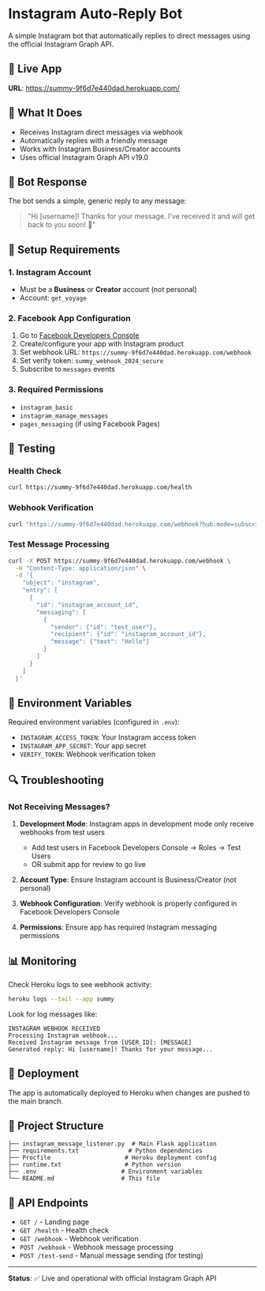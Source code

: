 # Instagram Auto-Reply Bot

A simple Instagram bot that automatically replies to direct messages using the official Instagram Graph API.

## 🚀 Live App

**URL**: https://summy-9f6d7e440dad.herokuapp.com/

## 📱 What It Does

- Receives Instagram direct messages via webhook
- Automatically replies with a friendly message
- Works with Instagram Business/Creator accounts
- Uses official Instagram Graph API v19.0

## 🤖 Bot Response

The bot sends a simple, generic reply to any message:

> "Hi [username]! Thanks for your message. I've received it and will get back to you soon! 🤖"

## 🔧 Setup Requirements

### 1. Instagram Account
- Must be a **Business** or **Creator** account (not personal)
- Account: `get_voyage`

### 2. Facebook App Configuration
1. Go to [Facebook Developers Console](https://developers.facebook.com/)
2. Create/configure your app with Instagram product
3. Set webhook URL: `https://summy-9f6d7e440dad.herokuapp.com/webhook`
4. Set verify token: `summy_webhook_2024_secure`
5. Subscribe to `messages` events

### 3. Required Permissions
- `instagram_basic`
- `instagram_manage_messages`
- `pages_messaging` (if using Facebook Pages)

## 🧪 Testing

### Health Check
```bash
curl https://summy-9f6d7e440dad.herokuapp.com/health
```

### Webhook Verification
```bash
curl "https://summy-9f6d7e440dad.herokuapp.com/webhook?hub.mode=subscribe&hub.verify_token=summy_webhook_2024_secure&hub.challenge=test"
```

### Test Message Processing
```bash
curl -X POST https://summy-9f6d7e440dad.herokuapp.com/webhook \
  -H "Content-Type: application/json" \
  -d '{
    "object": "instagram",
    "entry": [
      {
        "id": "instagram_account_id",
        "messaging": [
          {
            "sender": {"id": "test_user"},
            "recipient": {"id": "instagram_account_id"},
            "message": {"text": "Hello"}
          }
        ]
      }
    ]
  }'
```

## 📝 Environment Variables

Required environment variables (configured in `.env`):
- `INSTAGRAM_ACCESS_TOKEN`: Your Instagram access token
- `INSTAGRAM_APP_SECRET`: Your app secret
- `VERIFY_TOKEN`: Webhook verification token

## 🔍 Troubleshooting

### Not Receiving Messages?

1. **Development Mode**: Instagram apps in development mode only receive webhooks from test users
   - Add test users in Facebook Developers Console → Roles → Test Users
   - OR submit app for review to go live

2. **Account Type**: Ensure Instagram account is Business/Creator (not personal)

3. **Webhook Configuration**: Verify webhook is properly configured in Facebook Developers Console

4. **Permissions**: Ensure app has required Instagram messaging permissions

## 📊 Monitoring

Check Heroku logs to see webhook activity:
```bash
heroku logs --tail --app summy
```

Look for log messages like:
```
INSTAGRAM WEBHOOK RECEIVED
Processing Instagram webhook...
Received Instagram message from [USER_ID]: [MESSAGE]
Generated reply: Hi [username]! Thanks for your message...
```

## 🚀 Deployment

The app is automatically deployed to Heroku when changes are pushed to the main branch.

## 📁 Project Structure

```
├── instagram_message_listener.py  # Main Flask application
├── requirements.txt              # Python dependencies
├── Procfile                     # Heroku deployment config
├── runtime.txt                  # Python version
├── .env                        # Environment variables
└── README.md                   # This file
```

## 🔗 API Endpoints

- `GET /` - Landing page
- `GET /health` - Health check
- `GET /webhook` - Webhook verification
- `POST /webhook` - Webhook message processing
- `POST /test-send` - Manual message sending (for testing)

---

**Status**: ✅ Live and operational with official Instagram Graph API
